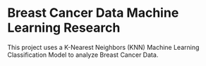 # Breast Cancer Data Machine Learning Research

This project uses a K-Nearest Neighbors (KNN) Machine Learning Classification Model to analyze Breast Cancer Data.
